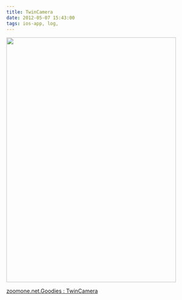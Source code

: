 ```yaml
---
title: TwinCamera
date: 2012-05-07 15:43:00
tags: ios-app, log, 
---
```

<a href="http://zoomone.net/Goodies/TwinCamera/" title="Untitled by shigeki.takeguchi, on Flickr"><img src="http://farm8.staticflickr.com/7194/7152806143_c3c709e724_z.jpg" width="444" height="640" alt=""></a>

<a href="http://zoomone.net/Goodies/TwinCamera/" title="zoomone.net.Goodies : TwinCamera">zoomone.net.Goodies : TwinCamera</a>